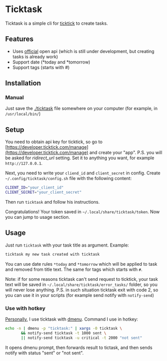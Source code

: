 # Ticktask

Ticktask is a simple cli for [ticktick](https://ticktick.com) to create tasks.

## Features

* Uses [official](https://developer.ticktick.com/docs#/openapi) open api (which
  is still under development, but creating tasks is already work)
* Support date (\*today and \*tomorrow)
* Support tags (starts with #)

## Installation

### Manual

Just save the
[./ticktask](https://raw.githubusercontent.com/UnkwUsr/ticktask/master/ticktask)
file somewhere on your computer (for example, in `/usr/local/bin/`)

## Setup

You need to obtain api key for ticktick, so go to
[https://developer.ticktick.com/manage](https://developer.ticktick.com/manage)
and create your "app". P.S. you will be asked for *ridirect_url* setting. Set
it to anything you want, for example `http://127.0.0.1`.

Next, you need to write your `cliend_id` and `client_secret` in config. Create
`~/.config/ticktask/config.sh` file with the following content:

```sh
CLIENT_ID="your_client_id"
CLIENT_SECRET="your_client_secret"
```

Then run `ticktask` and follow his instructions.

Congratulations! Your token saved in `~/.local/share/ticktask/token`. Now you
can jump to usage section.

## Usage

Just run `ticktask` with your task title as argument. Example:

```sh
ticktask my new task created with ticktask
```

You can use date rules `*today` and `*tomorrow` which will be applied to task
and removed from title text. The same for tags which starts with `#`.

Note: if for some reasons ticktask can't send request to ticktick, your task
text will be saved in `~/.local/share/ticktask/error_tasks/` folder, so you
will never lose anything. P.S. in such situation ticktask exit with code 2, so
you can use it in your scripts (for example send notify with `notify-send`)

### Use with hotkey

[Personally](https://github.com/UnkwUsr/dotfiles/blob/master/config/i3/config#L241-L243),
I use ticktask with [dmenu](https://tools.suckless.org/dmenu/). Command I use
in hotkey:

```bash
echo -n | dmenu -p "ticktask:" | xargs -0 ticktask \
       && notify-send ticktask -t 1000 sent \
       || notify-send ticktask -u critical -t 2000 "not sent"
```

It opens dmenu prompt, then forwards result to tictask, and then sends notify
with status "sent" or "not sent".
